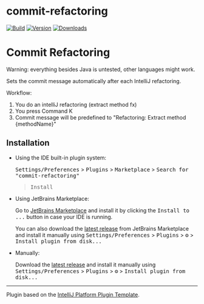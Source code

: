 # commit-refactoring

[![Build](https://github.com/nymann/commit-refactoring/workflows/Build/badge.svg)](https://github.com/nymann/commit-refactoring/actions)
[![Version](https://img.shields.io/jetbrains/plugin/v/25085-commit-refactoring.svg)](https://plugins.jetbrains.com/plugin/25085-commit-refactoring)
[![Downloads](https://img.shields.io/jetbrains/plugin/d/25085-commit-refactoring.svg)](https://plugins.jetbrains.com/plugin/25085-commit-refactoring)

<!-- Plugin description -->

# Commit Refactoring

Warning: everything besides Java is untested, other languages might work.

Sets the commit message automatically after each IntelliJ refactoring.

Workflow:

1. You do an intelliJ refactoring (extract method fx)
2. You press Command K
3. Commit message will be predefined to "Refactoring: Extract method {methodName}"

<!-- Plugin description end -->

## Installation

- Using the IDE built-in plugin system:

  <kbd>Settings/Preferences</kbd> > <kbd>Plugins</kbd> > <kbd>Marketplace</kbd> > <kbd>Search for "commit-refactoring"</kbd>
  > <kbd>Install</kbd>

- Using JetBrains Marketplace:

  Go to [JetBrains Marketplace](https://plugins.jetbrains.com/plugin/25085-commit-refactoring) and install it by clicking
  the <kbd>Install to ...</kbd> button in case your IDE is running.

  You can also download the [latest release](https://plugins.jetbrains.com/plugin/25085-commit-refactoring/versions) from
  JetBrains Marketplace and install it manually using
  <kbd>Settings/Preferences</kbd> > <kbd>Plugins</kbd> > <kbd>⚙️</kbd> > <kbd>Install plugin from disk...</kbd>

- Manually:

  Download the [latest release](https://github.com/nymann/commit-refactoring/releases/latest) and install it manually
  using
  <kbd>Settings/Preferences</kbd> > <kbd>Plugins</kbd> > <kbd>⚙️</kbd> > <kbd>Install plugin from disk...</kbd>

---
Plugin based on the [IntelliJ Platform Plugin Template][template].

[template]: https://github.com/JetBrains/intellij-platform-plugin-template

[docs:plugin-description]: https://plugins.jetbrains.com/docs/intellij/plugin-user-experience.html#plugin-description-and-presentation
